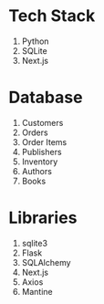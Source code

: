 # Tech Stack

1. Python
1. SQLite
1. Next.js

# Database

1. Customers
1. Orders
1. Order Items
1. Publishers
1. Inventory
1. Authors
1. Books

# Libraries

1. sqlite3
1. Flask
1. SQLAlchemy
1. Next.js
1. Axios
1. Mantine
